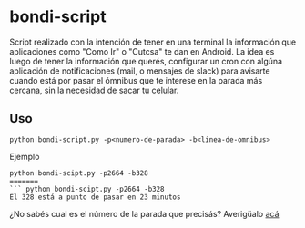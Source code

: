  # bondi-script

Script realizado con la intención de tener en una terminal la información que aplicaciones como "Como Ir" o "Cutcsa" te dan en Android.
La idea es luego de tener la información que querés, configurar un cron con algúna aplicación de notificaciones (mail, o mensajes de slack) para avisarte cuando está por pasar el ómnibus que te interese en la parada más cercana, sin la necesidad de sacar tu celular.



## Uso

``` python bondi-script.py -p<numero-de-parada> -b<linea-de-omnibus> ```

Ejemplo

``` 
python bondi-scipt.py -p2664 -b328 
=======
``` python bondi-scipt.py -p2664 -b328 
El 328 está a punto de pasar en 23 minutos
```

¿No sabés cual es el número de la parada que precisás? 
Averigüalo [acá](http://www.montevideo.gub.uy/aquehorapasa/aquehorapasa.html)


